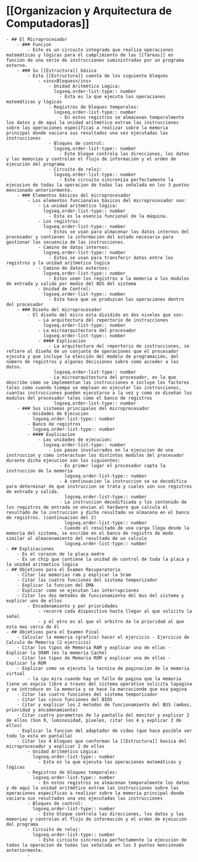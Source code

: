 # [[Organizacion y Arquitectura de Computadoras]]
	- ## El Microprocesador
		- ### Funcion
			- Este es un circuito integrado que realiza operaciones matemáticas y lógicas para el cumplimiento de las [[Tareas]] en función de una serie de instrucciones suministradas por un programa externo.
		- ### Su [[Estructura]] básica
			- Esta [[Estructura]] cuenta de los siguiente bloques
				- <ins>Bloques</ins>
					- Unidad Aritmético Lógica:
					  logseq.order-list-type:: number
						- Esta es la que ejecuta las operaciones matemáticas y lógicas
					- Registros de bloques temporales:
					  logseq.order-list-type:: number
						- En estos registros se almacenan temporalmente los datos y de aquí la unidad aritmético extrae las instrucciones sobre las operaciones específicas a realizar sobre la memoria principal donde vaciara sus resultados una vez ejecutadas las instrucciones
					- Bloques de control:
					  logseq.order-list-type:: number
						- Este bloque controla las direcciones, los datos y las memorias y controlan el flujo de información y el orden de ejecución del programa
					- Circuito de reloj:
					  logseq.order-list-type:: number
						- Este circuito sincroniza perfectamente la ejecucion de todas la operacion de todas las señalada en los 3 puntos mencionado anteriormente.
		- ### Elementos básicos del microprocesador
			- Los elementos funcionales básicos del microprocesador son:
				- La unidad aritmético lógica:
				  logseq.order-list-type:: number
					- Esta es la esencia funcional de la máquina.
				- Los registros:
				  logseq.order-list-type:: number
					- Estos se usan para almacenar los datos internos del procesador y contienen la información del estado necesario para gestionar las secuencia de las instrucciones.
				- Camino de datos internos:
				  logseq.order-list-type:: number
					- Estos se usan para transferir datos entre los registros y la unidad aritmetico logica
				- Camino de datos externos:
				  logseq.order-list-type:: number
					- Estos unen los registros a la memoria a los modulos de entrada y salida por medio del BUS del sistema
				- Unidad de Control:
				  logseq.order-list-type:: number
					- Esta hace que se produzcan las operaciones dentro del procesador
		- ### Diseño del microprocesador
			- El diseño del micro esta dividido en dos niveles que son:
				- La arquitectura del repertorio de instrucciones
				  logseq.order-list-type:: number
				- La microarquitectura del procesador
				  logseq.order-list-type:: number
				- #### Explicacion
					- La arquitectura del repertorio de instrucciones, se refiere al diseño de un conjunto de operaciones que el procesador ejecuta y que incluye la elección del modelo de programación, del número de registros y algunas decisiones sobre como acceder a los datos.
					  logseq.order-list-type:: number
					- La microarquitectura del procesador, es la que describe cómo se implementan las instrucciones e incluye los factores tales como cuando tiempo se emplean en ejecutar las instrucciones, cuantas instrucciones pueden ejecutarse a la vez y como se diseñan los modulos del procesador tales como el banco de registros
					  logseq.order-list-type:: number
		- ### Sus sistemas principales del microprocesador
			- Unidades de Ejecucion
			  logseq.order-list-type:: number
			- Banco de registros
			  logseq.order-list-type:: number
			- #### Explicacion
				- Las unidades de ejecucion:
				  logseq.order-list-type:: number
					- Los pasos involucrados en la ejecucion de una instruccion y como interactuan los distintos modulos del procesador durante dicha ejecucion son los siguientes:
						- En primer lugar el procesador capta la instruccion de la memoria
						  logseq.order-list-type:: number
						- A continuacion la instruccion se se decodifica para determinar de que instruccion se trata y cuales son sus registros de entrada y salida.
						  logseq.order-list-type:: number
						- La instruccion decodificada y los contenido de los registros de entrada se envian al hardware que calcula el resultado de la instruccion y dicho resultado se almacena en el banco de registros. (continuacion del 2)
						  logseq.order-list-type:: number
						- Cuando el resultado de una carga llega desde la memoria del sistema, se escribe en el banco de registro de modo similar al almacenamiento del resultado de un calculo
						  logseq.order-list-type:: number
	- ## Explicaciones
		- Es el corazon de la placa madre
		- Es un chip que contiene la unidad de control de toda la placa y la unidad aritmetico logica
	- ## Objetivos para el Examen Recuperatorio
		- Citar las memorias ram y explicar la Sram
		- Citar las cuatro funciones del sistema temporizador
		- Explicar la funcion del DMA
		- Explicar como se ejecutan las interrupciones
		- Citar los dos metodos de funcionamiento del bus del sistema y explicar uno de ellos
			- Encadenamiento y por prioridades
				- recorre cada dispositivo hasta llegar al que solicito la señal
				- y el otro es al que el arbitro da la prioridad al que esta mas cerca de él
	- ## Objetivos para el Examen Final
		- Calcular la memoria (grafico) hacer el ejercicio - Ejercicio de Calculo de Memoria (2 ejercicio)
		- Citar los tipos de Memoria RAM y explicar una de ellas - Explicar la SRAM (es la memoria Cache)
		- Citar los tipos de Memoria ROM y explicar una de ellas - Explicar la ROM
		- Explicar como se ejecuta la tecnica de paginacion de la memoria virtual
			- la cpu mira cuando hay un fallo de pagina que la memoria tiene un espcio libre a traves del sistema operativo solicita lapagina y se introduce en la memoria y se hace la marcacionde que esa pagina
		- Citar las cuatro funciones del sistema temporizador
		- Citar las cinco funciones del BIOS
		- Citar y explicar los 2 metodos de funcionamiento del BUS (ambos, prioridad y encadenamiento)
		- Citar cuatro parametros de la pantalla del monitor y explicar 2 de ellos (Son 9, luminosidad, pixeles, citar los 4 y explicar 2 de ellos)
		- Explicar la funcion del adaptador de video (que hace posible ver todo lo esta en pantalla)
		- Citar los 4 bloques que conforman la [[Estructura]] basica del microprocesador y explicar 2 de ellos
			- Unidad Aritmético Lógica:
			  logseq.order-list-type:: number
				- Esta es la que ejecuta las operaciones matemáticas y lógicas
			- Registros de bloques temporales:
			  logseq.order-list-type:: number
				- En estos registros se almacenan temporalmente los datos y de aquí la unidad aritmético extrae las instrucciones sobre las operaciones específicas a realizar sobre la memoria principal donde vaciara sus resultados una vez ejecutadas las instrucciones
			- Bloques de control:
			  logseq.order-list-type:: number
				- Este bloque controla las direcciones, los datos y las memorias y controlan el flujo de información y el orden de ejecución del programa
			- Circuito de reloj:
			  logseq.order-list-type:: number
				- Este circuito sincroniza perfectamente la ejecucion de todas la operacion de todas las señalada en los 3 puntos mencionado anteriormente.
			-